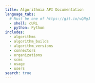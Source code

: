 ```yaml
---
title: Algorithmia API Documentation
language_tabs:
  # Must be one of https://git.io/vQNgJ
  - shell: cURL
  - python: Python
includes:
  - algorithms
  - algorithm_builds
  - algorithm_versions
  - connectors
  - organizations
  - scms
  - usage
  - users 
search: true
---
```

